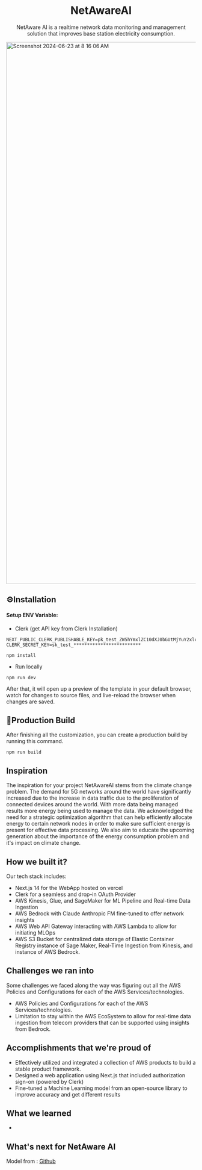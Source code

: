 <h1 align=center>NetAwareAI</h1>
<p align=center>NetAware AI is a realtime network data monitoring and management solution that improves base station electricity consumption.</p>

<img width="1440" alt="Screenshot 2024-06-23 at 8 16 06 AM" src="https://github.com/raj978/netaware-ai/assets/55466615/f021d15c-288c-4e2f-9958-5fba9f8fe916">

<!-- installation -->
## ⚙️Installation

#### Setup ENV Variable: 
- Clerk (get API key from Clerk Installation)
```
NEXT_PUBLIC_CLERK_PUBLISHABLE_KEY=pk_test_ZW5hYmxlZC10dXJ0bGUtMjYuY2xlcmsuYWNjb3VudHMuZGV2JA
CLERK_SECRET_KEY=sk_test_*************************
```

```
npm install
```

* Run locally

```
npm run dev
```

After that, it will open up a preview of the template in your default browser, watch for changes to source files, and live-reload the browser when changes are saved.

## 🔨Production Build

After finishing all the customization, you can create a production build by running this command.

```
npm run build
```

## Inspiration

The inspiration for your project NetAwareAI stems from the climate change problem. The demand for 5G networks around the world have significantly increased due to the increase in data traffic due to the proliferation of connected devices around the world. With more data being managed results more energy being used to manage the data. We acknowledged the need for a strategic optimization algorithm that can help efficiently allocate energy to certain network nodes in order to make sure sufficient energy is present for effective data processing. We also aim to educate the upcoming generation about the importance of the energy consumption problem and it's impact on climate change. 

## How we built it?
Our tech stack includes:
- Next.js 14 for the WebApp hosted on vercel
- Clerk for a seamless and drop-in OAuth Provider
- AWS Kinesis, Glue, and SageMaker for ML Pipeline and Real-time Data Ingestion
- AWS Bedrock with Claude Anthropic FM fine-tuned to offer network insights
- AWS Web API Gateway interacting with AWS Lambda to allow for initiating MLOps
- AWS S3 Bucket for centralized data storage of Elastic Container Registry instance of Sage Maker, Real-Time Ingestion from Kinesis, and instance of AWS Bedrock.

## Challenges we ran into
Some challenges we faced along the way was figuring out all the AWS Policies and Configurations for each of the AWS Services/technologies. 
- AWS Policies and Configurations for each of the AWS Services/technologies.
- Limitation to stay within the AWS EcoSystem to allow for real-time data ingestion from telecom providers that can be supported using insights from Bedrock.

## Accomplishments that we're proud of
- Effectively utilized and integrated a collection of AWS products to build a stable product framework.
- Designed a web application using Next.js that included authorization sign-on (powered by Clerk)
- Fine-tuned a Machine Learning model from an open-source library to improve accuracy and get different results

## What we learned
- 

## What's next for NetAware AI

Model from : [Github](https://github.com/ITU-AI-ML-in-5G-Challenge/5G-Energy-Consumption-Modelling-Solution-Team-Farzi-Data-Scientists)
